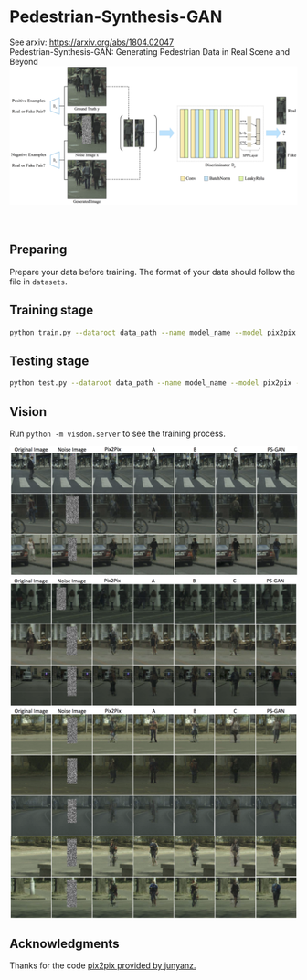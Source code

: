 # Pedestrian-Synthesis-GAN
See arxiv: https://arxiv.org/abs/1804.02047
</br>
Pedestrian-Synthesis-GAN: Generating Pedestrian Data in Real Scene and Beyond
<img src="imgs/D.png"></img>
</br></br></br>

## Preparing
Prepare your data before training. The format of your data should follow the file in `datasets`.
## Training stage
```bash
python train.py --dataroot data_path --name model_name --model pix2pix --which_model_netG unet_256 --which_direction BtoA --lambda_A 100 --dataset_mode aligned --use_spp --no_lsgan --norm batch
```

## Testing stage
```bash
python test.py --dataroot data_path --name model_name --model pix2pix --which_model_netG unet_256 --which_direction BtoA  --dataset_mode aligned --use_spp --no_lsgan --norm batch
```
## Vision
Run `python -m visdom.server` to see the training process.
</br>

<img src="imgs/compare_3line.png"></img>
<img src="imgs/compare_cityscapes_1.png"></img>
<img src="imgs/compare_Tsinghua_1.png"></img>

## Acknowledgments
Thanks for the code <a href="https://github.com/junyanz/pytorch-CycleGAN-and-pix2pix">pix2pix provided by <a href="https://github.com/junyanz">junyanz.

